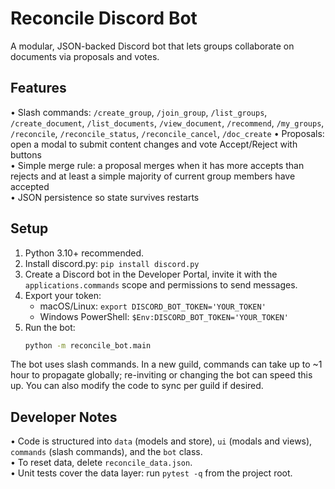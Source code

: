 # Reconcile Discord Bot

A modular, JSON-backed Discord bot that lets groups collaborate on documents via proposals and votes.

## Features

• Slash commands: `/create_group`, `/join_group`, `/list_groups`, `/create_document`, `/list_documents`, `/view_document`,
  `/recommend`, `/my_groups`, `/reconcile`, `/reconcile_status`, `/reconcile_cancel`, `/doc_create`
• Proposals: open a modal to submit content changes and vote Accept/Reject with buttons  
• Simple merge rule: a proposal merges when it has more accepts than rejects and at least a simple majority of current group members have accepted  
• JSON persistence so state survives restarts  

## Setup

1) Python 3.10+ recommended.  
2) Install discord.py: `pip install discord.py`  
3) Create a Discord bot in the Developer Portal, invite it with the `applications.commands` scope and permissions to send messages.  
4) Export your token:  
   - macOS/Linux: `export DISCORD_BOT_TOKEN='YOUR_TOKEN'`  
   - Windows PowerShell: `$Env:DISCORD_BOT_TOKEN='YOUR_TOKEN'`  
5) Run the bot:  
   ```bash
   python -m reconcile_bot.main
   ```

The bot uses slash commands. In a new guild, commands can take up to ~1 hour to propagate globally; re-inviting or changing the bot can speed this up. You can also modify the code to sync per guild if desired.

## Developer Notes

• Code is structured into `data` (models and store), `ui` (modals and views), `commands` (slash commands), and the `bot` class.  
• To reset data, delete `reconcile_data.json`.  
• Unit tests cover the data layer: run `pytest -q` from the project root.
